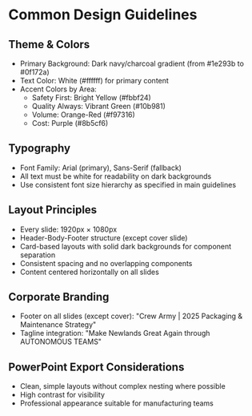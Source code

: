 
# Common Design Guidelines

## Theme & Colors
- Primary Background: Dark navy/charcoal gradient (from #1e293b to #0f172a)
- Text Color: White (#ffffff) for primary content
- Accent Colors by Area:
  - Safety First: Bright Yellow (#fbbf24)
  - Quality Always: Vibrant Green (#10b981)
  - Volume: Orange-Red (#f97316)
  - Cost: Purple (#8b5cf6)

## Typography
- Font Family: Arial (primary), Sans-Serif (fallback)
- All text must be white for readability on dark backgrounds
- Use consistent font size hierarchy as specified in main guidelines

## Layout Principles
- Every slide: 1920px × 1080px
- Header-Body-Footer structure (except cover slide)
- Card-based layouts with solid dark backgrounds for component separation
- Consistent spacing and no overlapping components
- Content centered horizontally on all slides

## Corporate Branding
- Footer on all slides (except cover): "Crew Army | 2025 Packaging & Maintenance Strategy"
- Tagline integration: "Make Newlands Great Again through AUTONOMOUS TEAMS"

## PowerPoint Export Considerations
- Clean, simple layouts without complex nesting where possible
- High contrast for visibility
- Professional appearance suitable for manufacturing teams

